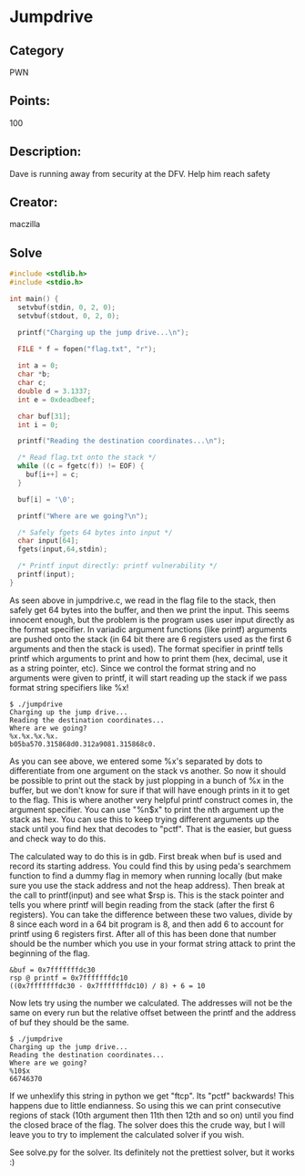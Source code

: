 # Jumpdrive

## Category
PWN
## Points:
100
## Description:
Dave is running away from security at the DFV. Help him reach safety
## Creator:
maczilla

## Solve

```c
#include <stdlib.h>
#include <stdio.h>

int main() {
  setvbuf(stdin, 0, 2, 0);
  setvbuf(stdout, 0, 2, 0);

  printf("Charging up the jump drive...\n");

  FILE * f = fopen("flag.txt", "r");
  
  int a = 0;
  char *b;
  char c;
  double d = 3.1337;
  int e = 0xdeadbeef;

  char buf[31];
  int i = 0;

  printf("Reading the destination coordinates...\n");

  /* Read flag.txt onto the stack */
  while ((c = fgetc(f)) != EOF) {
    buf[i++] = c;
  }

  buf[i] = '\0';

  printf("Where are we going?\n");

  /* Safely fgets 64 bytes into input */
  char input[64];
  fgets(input,64,stdin);

  /* Printf input directly: printf vulnerability */
  printf(input);
}
```

As seen above in jumpdrive.c, we read in the flag file to the stack, then safely get 64 bytes into the buffer, and then we print the input. This seems innocent enough, but the problem is the program uses user input directly as the format specifier. In variadic argument functions (like printf) arguments are pushed  onto the stack (in 64 bit there are 6 registers used as the first 6 arguments and then the stack is used). The format specifier in printf tells printf which arguments to print and how to print them (hex, decimal, use it as a string pointer, etc). Since we control the format string and no arguments were given to printf, it will start reading up the stack if we pass format string specifiers like %x!

```
$ ./jumpdrive
Charging up the jump drive...
Reading the destination coordinates...
Where are we going?
%x.%x.%x.%x.
b05ba570.315868d0.312a9081.315868c0.
```

As you can see above, we entered some %x's separated by dots to differentiate from one argument on the stack vs another. So now it should be possible to print out the stack by just plopping in a bunch of %x in the buffer, but we don't know for sure if that will have enough prints in it to get to the flag. This is where another very helpful printf construct comes in, the argument specifier. You can use "%n$x" to print the nth argument up the stack as hex. You can use this to keep trying different arguments up the stack until you find hex that decodes to "pctf". That is the easier, but guess and check way to do this. 

The calculated way to do this is in gdb. First break when buf is used and record its starting address. You could find this by using peda's searchmem function to find a dummy flag in memory when running locally (but make sure you use the stack address and not the heap address). Then break at the call to printf(input) and see what $rsp is. This is the stack pointer and tells you where printf will begin reading from the stack (after the first 6 registers). You can take the difference between these two values, divide by 8 since each word in a 64 bit program is  8, and then add 6 to account for printf using 6 registers first. After all of this has been done that number should be the number which you use in your format string attack to print the beginning of the flag.

```
&buf = 0x7fffffffdc30
rsp @ printf = 0x7fffffffdc10
((0x7fffffffdc30 - 0x7fffffffdc10) / 8) + 6 = 10
```

Now lets try using the number we calculated. The addresses will not be the same on every run but the relative offset between the printf and the address of buf they should be the same.

```
$ ./jumpdrive
Charging up the jump drive...
Reading the destination coordinates...
Where are we going?
%10$x
66746370
```

If we unhexlify this string in python we get "ftcp". Its "pctf" backwards! This happens due to little endianness. So using this we can print consecutive regions of stack (10th argument then 11th then 12th and so on) until you find the closed brace of the flag. The solver does this the crude way, but I will leave you to try to implement the calculated solver if you wish.

See solve.py for the solver. Its definitely not the prettiest solver, but it works :)
